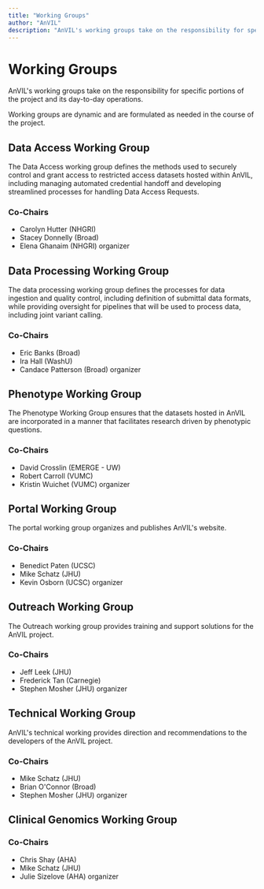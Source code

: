 ```yaml
---
title: "Working Groups"
author: "AnVIL"
description: "AnVIL's working groups take on the responsibility for specific portions of the project and its day-to-day operations."
---
```


# Working Groups

<hero>AnVIL's working groups take on the responsibility for specific portions of the project and its day-to-day operations.</hero>

Working groups are dynamic and are formulated as needed in the course of the project.

## Data Access Working Group

The Data Access working group defines the methods used to securely control and grant access to restricted access datasets hosted within AnVIL, including managing automated credential handoff and developing streamlined processes for handling Data Access Requests.

### Co-Chairs
- Carolyn Hutter (NHGRI)
- Stacey Donnelly (Broad)
- Elena Ghanaim (NHGRI) organizer

## Data Processing Working Group
The data processing working group defines the processes for data ingestion and quality control, including definition of submittal data formats, while providing oversight for pipelines that will be used to process data, including joint variant calling.

### Co-Chairs
- Eric Banks (Broad)
- Ira Hall (WashU)
- Candace Patterson (Broad) organizer

## Phenotype Working Group
The Phenotype Working Group ensures that the datasets hosted in AnVIL are incorporated in a manner that facilitates research driven by phenotypic questions.

### Co-Chairs
- David Crosslin (EMERGE - UW)
- Robert Carroll (VUMC)
- Kristin Wuichet (VUMC) organizer

## Portal Working Group
The portal working group organizes and publishes AnVIL's website.

### Co-Chairs
- Benedict Paten (UCSC)
- Mike Schatz (JHU)
- Kevin Osborn (UCSC) organizer

## Outreach Working Group
The Outreach working group provides training and support solutions for the AnVIL project.

### Co-Chairs
- Jeff Leek (JHU)
- Frederick Tan (Carnegie)
- Stephen Mosher (JHU) organizer

## Technical Working Group
AnVIL's technical working provides direction and recommendations to the developers of the AnVIL project.

### Co-Chairs
- Mike Schatz (JHU)
- Brian O'Connor (Broad)
- Stephen Mosher (JHU) organizer

## Clinical Genomics Working Group

### Co-Chairs
- Chris Shay (AHA)
- Mike Schatz (JHU)
- Julie Sizelove (AHA) organizer

